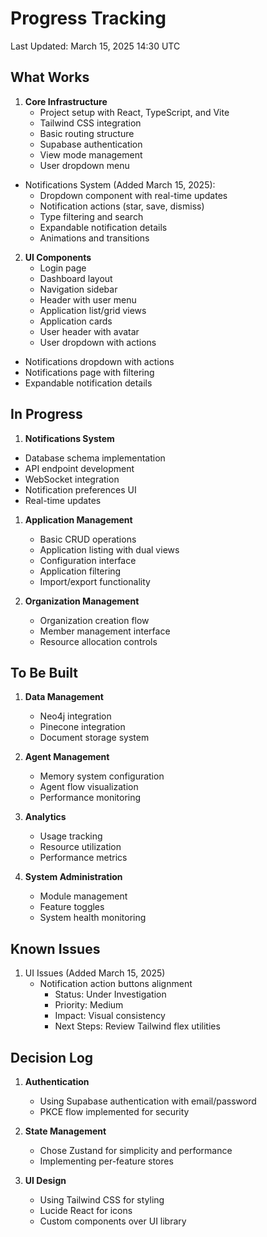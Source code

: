 # Progress Tracking

Last Updated: March 15, 2025 14:30 UTC

## What Works
1. **Core Infrastructure**
   - Project setup with React, TypeScript, and Vite
   - Tailwind CSS integration
   - Basic routing structure
   - Supabase authentication
   - View mode management
   - User dropdown menu
  - Notifications System (Added March 15, 2025):
    - Dropdown component with real-time updates
    - Notification actions (star, save, dismiss)
    - Type filtering and search
    - Expandable notification details
    - Animations and transitions

2. **UI Components**
   - Login page
   - Dashboard layout
   - Navigation sidebar
   - Header with user menu
   - Application list/grid views
   - Application cards
   - User header with avatar
   - User dropdown with actions
  - Notifications dropdown with actions
  - Notifications page with filtering
  - Expandable notification details

## In Progress
1. **Notifications System**
  - Database schema implementation
  - API endpoint development
  - WebSocket integration
  - Notification preferences UI
  - Real-time updates

1. **Application Management**
   - Basic CRUD operations
   - Application listing with dual views
   - Configuration interface
   - Application filtering
   - Import/export functionality

2. **Organization Management**
   - Organization creation flow
   - Member management interface
   - Resource allocation controls

## To Be Built
1. **Data Management**
   - Neo4j integration
   - Pinecone integration
   - Document storage system

2. **Agent Management**
   - Memory system configuration
   - Agent flow visualization
   - Performance monitoring

3. **Analytics**
   - Usage tracking
   - Resource utilization
   - Performance metrics

4. **System Administration**
   - Module management
   - Feature toggles
   - System health monitoring

## Known Issues
1. UI Issues (Added March 15, 2025)
   - Notification action buttons alignment
     - Status: Under Investigation
     - Priority: Medium
     - Impact: Visual consistency
     - Next Steps: Review Tailwind flex utilities

## Decision Log
1. **Authentication**
   - Using Supabase authentication with email/password
   - PKCE flow implemented for security

2. **State Management**
   - Chose Zustand for simplicity and performance
   - Implementing per-feature stores

3. **UI Design**
   - Using Tailwind CSS for styling
   - Lucide React for icons
   - Custom components over UI library